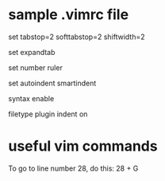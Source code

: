 # sample .vimrc file 
set tabstop=2 softtabstop=2 shiftwidth=2

set expandtab

set number ruler

set autoindent smartindent

syntax enable

filetype plugin indent on


# useful vim commands

To go to line number 28, do this: 28 + G

